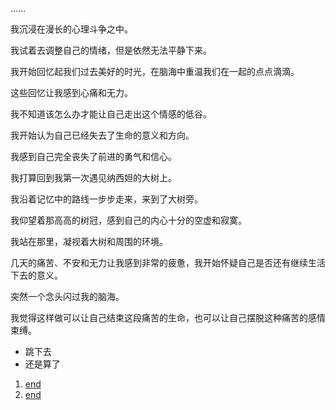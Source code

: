 ……

我沉浸在漫长的心理斗争之中。

我试着去调整自己的情绪，但是依然无法平静下来。

我开始回忆起我们过去美好的时光，在脑海中重温我们在一起的点点滴滴。

这些回忆让我感到心痛和无力。

我不知道该怎么办才能让自己走出这个情感的低谷。

我开始认为自己已经失去了生命的意义和方向。

我感到自己完全丧失了前进的勇气和信心。

我打算回到我第一次遇见纳西妲的大树上。

我沿着记忆中的路线一步步走来，来到了大树旁。

我仰望着那高高的树冠，感到自己的内心十分的空虚和寂寞。

我站在那里，凝视着大树和周围的环境。

几天的痛苦、不安和无力让我感到非常的疲惫，我开始怀疑自己是否还有继续生活下去的意义。

突然一个念头闪过我的脑海。

我觉得这样做可以让自己结束这段痛苦的生命，也可以让自己摆脱这种痛苦的感情束缚。

- 跳下去
- 还是算了

1. [end](./badend.md)
2. [end](./happyend.md)
